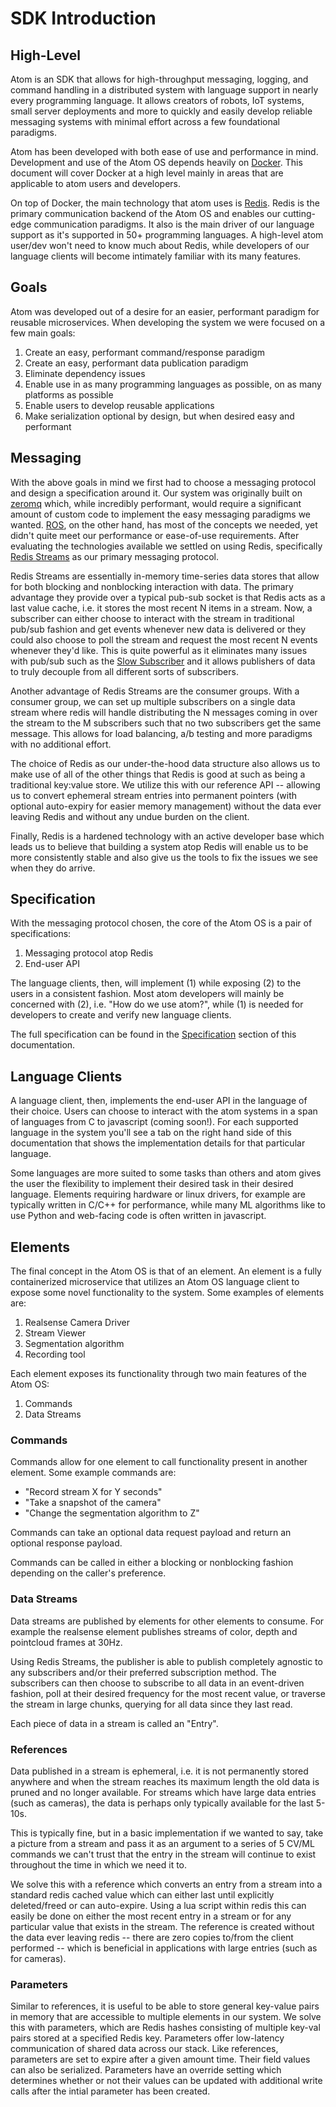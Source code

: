 # SDK Introduction

## High-Level

Atom is an SDK that allows for high-throughput messaging, logging, and command handling in a distributed system with language support in nearly every programming language. It allows creators of robots, IoT systems, small server deployments and more to quickly and easily develop reliable messaging systems with minimal effort across a few foundational paradigms.

Atom has been developed with both ease of use and performance in mind. Development and use of the Atom OS depends heavily on [Docker](https://www.docker.com/). This document will cover Docker at a high level mainly in areas that are applicable to atom users and developers.

On top of Docker, the main technology that atom uses is [Redis](https://redis.io/). Redis is the primary communication backend of the Atom OS and enables our cutting-edge communication paradigms. It also is the main driver of our language support as it's supported in 50+ programming languages. A high-level atom user/dev won't need to know much about Redis, while developers of our language clients will become intimately familiar with its many features.

## Goals

Atom was developed out of a desire for an easier, performant paradigm for reusable microservices. When developing the system we were focused on a few main goals:

1. Create an easy, performant command/response paradigm
2. Create an easy, performant data publication paradigm
3. Eliminate dependency issues
4. Enable use in as many programming languages as possible, on as many platforms as possible
5. Enable users to develop reusable applications
6. Make serialization optional by design, but when desired easy and performant

## Messaging

With the above goals in mind we first had to choose a messaging protocol and design a specification around it. Our system was originally built on [zeromq](http://zeromq.org/) which, while incredibly performant, would require a significant amount of custom code to implement the easy messaging paradigms we wanted. [ROS](http://www.ros.org/), on the other hand, has most of the concepts we needed, yet didn't quite meet our performance or ease-of-use requirements. After evaluating the technologies available we settled on using Redis, specifically [Redis Streams](https://redis.io/topics/streams-intro) as our primary messaging protocol.

Redis Streams are essentially in-memory time-series data stores that allow for both blocking and nonblocking interaction with data. The primary advantage they provide over a typical pub-sub socket is that Redis acts as a last value cache, i.e. it stores the most recent N items in a stream. Now, a subscriber can either choose to interact with the stream in traditional pub/sub fashion and get events whenever new data is delivered or they could also choose to poll the stream and request the most recent N events whenever they'd like. This is quite powerful as it eliminates many issues with pub/sub such as the [Slow Subscriber](http://zguide.zeromq.org/page:all#Slow-Subscriber-Detection-Suicidal-Snail-Pattern) and it allows publishers of data to truly decouple from all different sorts of subscribers.

Another advantage of Redis Streams are the consumer groups. With a consumer group, we can set up multiple subscribers on a single data stream where redis will handle distributing the N messages coming in over the stream to the M subscribers such that no two subscribers get the same message. This allows for load balancing, a/b testing and more paradigms with no additional effort.

The choice of Redis as our under-the-hood data structure also allows us to make
use of all of the other things that Redis is good at such as being a traditional
key:value store. We utilize this with our reference API -- allowing us to
convert ephemeral stream entries into permanent pointers (with optional
auto-expiry for easier memory management) without the data
ever leaving Redis and without any undue burden on the client.

Finally, Redis is a hardened technology with an active developer base which leads us to believe that building a system atop Redis will enable us to be more consistently stable and also give us the tools to fix the issues we see when they do arrive.

## Specification

With the messaging protocol chosen, the core of the Atom OS is a pair of specifications:

1. Messaging protocol atop Redis
2. End-user API

The language clients, then, will implement (1) while exposing (2) to the users in a consistent fashion. Most atom developers will mainly be concerned with (2), i.e. "How do we use atom?", while (1) is needed for developers to create and verify new language clients.

The full specification can be found in the [Specification](#sdk-specification-and-api) section of this documentation.

## Language Clients

A language client, then, implements the end-user API in the language of their choice. Users can choose to interact with the atom systems in a span of languages from C to javascript (coming soon!). For each supported language in the system you'll see a tab on the right hand side of this documentation that shows the implementation details for that particular language.

Some languages are more suited to some tasks than others and atom gives the user the flexibility to implement their desired task in their desired language. Elements requiring hardware or linux drivers, for example are typically written in C/C++ for performance, while many ML algorithms like to use Python and web-facing code is often written in javascript.

## Elements

The final concept in the Atom OS is that of an element. An element is a fully containerized microservice that utilizes an Atom OS language client to expose some novel functionality to the system. Some examples of elements are:

1. Realsense Camera Driver
2. Stream Viewer
3. Segmentation algorithm
4. Recording tool

Each element exposes its functionality through two main features of the Atom OS:

1. Commands
2. Data Streams

### Commands

Commands allow for one element to call functionality present in another element. Some example commands are:

- "Record stream X for Y seconds"
- "Take a snapshot of the camera"
- "Change the segmentation algorithm to Z"

Commands can take an optional data request payload and return an optional response payload.

Commands can be called in either a blocking or nonblocking fashion depending on the caller's preference.

### Data Streams

Data streams are published by elements for other elements to consume. For example the realsense element publishes streams of color, depth and pointcloud frames at 30Hz.

Using Redis Streams, the publisher is able to publish completely agnostic to any subscribers and/or their preferred subscription method. The subscribers can then choose to subscribe to all data in an event-driven fashion, poll at their desired frequency for the most recent value, or traverse the stream in large chunks, querying for all data since they last read.

Each piece of data in a stream is called an "Entry".

### References

Data published in a stream
is ephemeral, i.e. it is not permanently stored anywhere and when the stream
reaches its maximum length the old data is pruned and no longer available. For
streams which have large data entries (such as cameras), the data is perhaps
only typically available for the last 5-10s.

This is typically fine, but in a basic implementation if we wanted to say,
take a picture from a stream and pass it as an argument to a series of 5 CV/ML
commands we can't trust that the entry in the stream will continue to exist
throughout the time in which we need it to.

We solve this with a reference which converts an entry from a stream
into a standard redis cached value which can either last until explicitly
deleted/freed or can auto-expire. Using a lua script within redis this can
easily be done on either the most recent entry in a stream or for any particular
value that exists in the stream. The reference is created without the data
ever leaving redis -- there are zero copies to/from the client performed --
which is beneficial in applications with large entries (such as for cameras).

### Parameters

Similar to references, it is useful to be able to store general key-value pairs
in memory that are accessible to multiple elements in our system. We solve this
with parameters, which are Redis hashes consisting of multiple key-val pairs
stored at a specified Redis key. Parameters offer low-latency communication of shared
data across our stack. Like references, parameters are set to expire after a
given amount time. Their field values can also be serialized. Parameters have an
override setting which determines whether or not their values can be updated with
additional write calls after the intial parameter has been created.